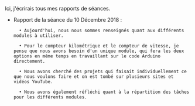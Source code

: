 Ici, j'écrirais tous mes rapports de séances.
    
- Rapport de la séance du 10 Décembre 2018 :

        • Aujourd'hui, nous nous sommes renseignés quant aux différents modules à utiliser.

        • Pour le compteur kilométrique et le compteur de vitesse, je pense que nous avons besoin d'un unique module, qui fera les deux options en même temps en travaillant sur le code Arduino directement.

        • Nous avons cherché des projets qui faisait individuellement ce que nous voulons faire et on est tombé sur plusieurs sites et vidéos YouTube.

        • Nous avons également réfléchi quant à la répartition des tâches pour les différents modules.

